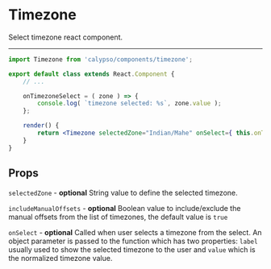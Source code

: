 # Timezone

Select timezone react component.

---

```jsx
import Timezone from 'calypso/components/timezone';

export default class extends React.Component {
	// ...

	onTimezoneSelect = ( zone ) => {
		console.log( `timezone selected: %s`, zone.value );
	};

	render() {
		return <Timezone selectedZone="Indian/Mahe" onSelect={ this.onTimezoneSelect } />;
	}
}
```

## Props

`selectedZone` - **optional** String value to define the selected timezone.

`includeManualOffsets` - **optional** Boolean value to include/exclude the manual offsets from the
list of timezones, the default value is `true`

`onSelect` - **optional** Called when user selects a timezone from the
select. An object parameter is passed to the function which has two
properties: `label` usually used to show the selected timezone to the user and
`value` which is the normalized timezone value.
